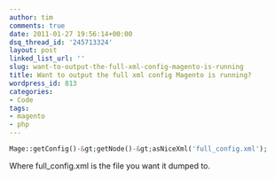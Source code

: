 ```yaml
---
author: tim
comments: true
date: 2011-01-27 19:56:14+00:00
dsq_thread_id: '245713324'
layout: post
linked_list_url: ''
slug: want-to-output-the-full-xml-config-magento-is-running
title: Want to output the full xml config Magento is running?
wordpress_id: 813
categories:
- Code
tags:
- magento
- php
---
```


```PHP
Mage::getConfig()-&gt;getNode()-&gt;asNiceXml('full_config.xml');
```

Where full_config.xml is the file you want it dumped to. 
